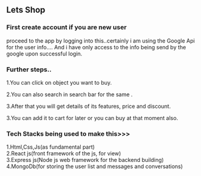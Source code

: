 <h2>Lets Shop</h2>


<h3>First create account if you are new user</h3>
<p>proceed to the app by logging into this..certainly i am using the Google Api for the user info.... And i have only access to the info being send by the google upon successful login.</p>

<h3>Further steps..</h3>
<p>1.You can click on object you want to buy.</p>
<p></p>2.You can also search in search bar for the same .</p>
<p>3.After that you will get details of its features, price and discount.</p>
<p>3.You can add it to cart for later or you can buy at that moment also.</p>


<h3>Tech Stacks being used to make this>>></h3>

1.Html,Css,Js(as fundamental part)<br>
2.React js(front framework of the js, for view)<br>
3.Express js(Node js web framework for the backend building)<br>
4.MongoDb(for storing the user list and messages and conversations)<br>

